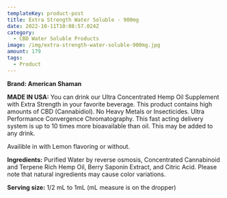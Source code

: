 ```yaml
---
templateKey: product-post
title: Extra Strength Water Soluble - 900mg
date: 2022-10-11T10:08:57.024Z
category:
  - CBD Water Soluble Products
image: /img/extra-strength-water-soluble-900mg.jpg
amount: 179
tags:
  - Product
---
```

**Brand: American Shaman**

**MADE IN USA:** You can drink our Ultra Concentrated Hemp Oil Supplement with Extra Strength in your favorite beverage. This product contains high amounts of CBD (Cannabidiol). No Heavy Metals or Insecticides. Ultra Performance Convergence Chromatography. This fast acting delivery system is up to 10 times more bioavailable than oil. This may be added to any drink.

Availible in with Lemon flavoring or without.

**Ingredients:** Purified Water by reverse osmosis, Concentrated Cannabinoid and Terpene Rich Hemp Oil, Berry Saponin Extract, and Citric Acid. Please note that natural ingredients may cause color variations.

**Serving size:** 1/2 mL to 1mL (mL measure is on the dropper)
